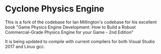
Cyclone Physics Engine
======================

This is a fork of the codebase for Ian Millington's codebase for his excellent book "Game Physics Engine Development: How
to Build a Robust Commercial-Grade Physics Engine for your Game - 2nd Edition"

It is being updated to compile with current compilers for both Visual Studio 2017 and Linux gcc.

